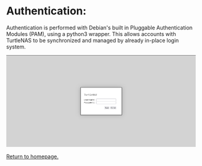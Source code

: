 # Authentication:

Authentication is performed with Debian's built in Pluggable Authentication Modules (PAM), using a python3 wrapper. This allows accounts with TurtleNAS to be synchronized and managed by already in-place login system.

![screenshot of the login page.](https://github.com/allenc125789/TurtleNAS/blob/main/docs/images/screenshots/login-page.png)

[Return to homepage.](https://github.com/allenc125789/TurtleNAS/blob/main/README.md#overview)
